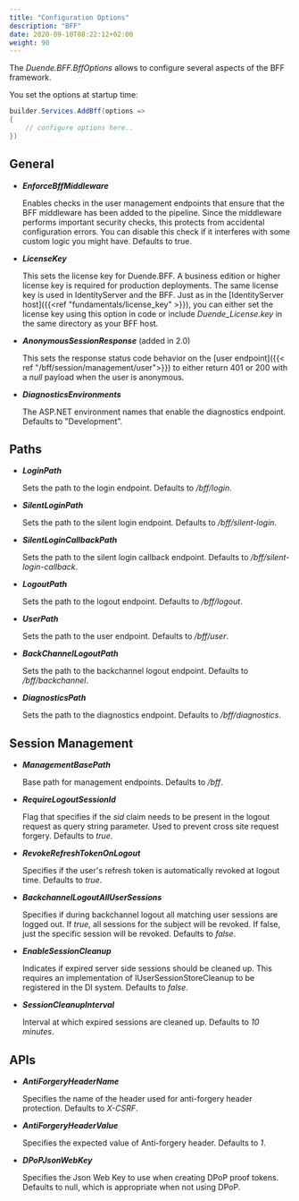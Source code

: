 ```yaml
---
title: "Configuration Options"
description: "BFF"
date: 2020-09-10T08:22:12+02:00
weight: 90
---
```


The *Duende.BFF.BffOptions* allows to configure several aspects of the BFF framework.

You set the options at startup time:

```cs
builder.Services.AddBff(options =>
{
    // configure options here..
})
```

## General

* ***EnforceBffMiddleware***

    Enables checks in the user management endpoints that ensure that the BFF middleware has been added to the pipeline. Since the middleware performs important security checks, this protects from accidental configuration errors. You can disable this check if it interferes with some custom logic you might have. Defaults to true.

* ***LicenseKey***

    This sets the license key for Duende.BFF. A business edition or higher license key is required for production deployments. The same license key is used in IdentityServer and the BFF. Just as in the [IdentityServer host]({{<ref "fundamentals/license_key" >}}), you can either set the license key using this option in code or include *Duende_License.key* in the same directory as your BFF host.

* ***AnonymousSessionResponse*** (added in 2.0)

    This sets the response status code behavior on the [user endpoint]({{< ref "/bff/session/management/user">}}) to either return 401 or 200 with a *null* payload when the user is anonymous.

* ***DiagnosticsEnvironments***
 
    The ASP.NET environment names that enable the diagnostics endpoint. Defaults to "Development".

## Paths

* ***LoginPath***

    Sets the path to the login endpoint. Defaults to */bff/login*.

* ***SilentLoginPath***

    Sets the path to the silent login endpoint. Defaults to */bff/silent-login*.

* ***SilentLoginCallbackPath***

    Sets the path to the silent login callback endpoint. Defaults to */bff/silent-login-callback*.

* ***LogoutPath***

    Sets the path to the logout endpoint. Defaults to */bff/logout*.

* ***UserPath***

    Sets the path to the user endpoint. Defaults to */bff/user*.

* ***BackChannelLogoutPath***

    Sets the path to the backchannel logout endpoint. Defaults to */bff/backchannel*.

* ***DiagnosticsPath***

    Sets the path to the diagnostics endpoint. Defaults to */bff/diagnostics*.

## Session Management

* ***ManagementBasePath***

    Base path for management endpoints. Defaults to */bff*.

* ***RequireLogoutSessionId***

    Flag that specifies if the *sid* claim needs to be present in the logout request as query string parameter.
    Used to prevent cross site request forgery.
    Defaults to *true*.

* ***RevokeRefreshTokenOnLogout***

    Specifies if the user's refresh token is automatically revoked at logout time.
    Defaults to *true*.

* ***BackchannelLogoutAllUserSessions***

    Specifies if during backchannel logout all matching user sessions are logged out.
    If *true*, all sessions for the subject will be revoked. If false, just the specific session will be revoked.
    Defaults to *false*.

* ***EnableSessionCleanup***

    Indicates if expired server side sessions should be cleaned up.
    This requires an implementation of IUserSessionStoreCleanup to be registered in the DI system.
    Defaults to *false*.

* ***SessionCleanupInterval***

    Interval at which expired sessions are cleaned up.
    Defaults to *10 minutes*.


## APIs

* ***AntiForgeryHeaderName***

    Specifies the name of the header used for anti-forgery header protection.
    Defaults to *X-CSRF*.

* ***AntiForgeryHeaderValue***

    Specifies the expected value of Anti-forgery header.
    Defaults to *1*.

* ***DPoPJsonWebKey***

    Specifies the Json Web Key to use when creating DPoP proof tokens. 
    Defaults to null, which is appropriate when not using DPoP.